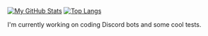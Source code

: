 [![My GitHub Stats](https://github-readme-stats.vercel.app/api?username=Tilier&hide=issues,prs,contribs&count_private=true&show_icons=true)](https://github.com/Tilier)
[![Top Langs](https://github-readme-stats.vercel.app/api/top-langs/?username=Tilier)](https://github.com/Tilier)


I'm currently working on coding Discord bots and some cool tests.
